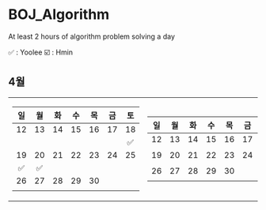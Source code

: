 # BOJ_Algorithm
At least 2 hours of algorithm problem solving a day

✅ : Yoolee ☑️ : Hmin
## 4월
<table>
<tr><td>
  
|일|월|화|수|목|금|토|  
|:---:|:---:|:---:|:---:|:---:|:---:|:---:|  
|12|13|14|15|16|17|18|
| | | | | | |✅|
|19|20|21|22|23|24|25|
|✅|✅| | | | | |
|26|27|28|29|30|||
| | | | | | | |

</td><td>
  
|일|월|화|수|목|금|토|  
|:---:|:---:|:---:|:---:|:---:|:---:|:---:|  
|12|13|14|15|16|17|18|
| | | | | | ||
|19|20|21|22|23|24|25|
||| | | | | |
|26|27|28|29|30|||
| | | | | | | |

</td></tr></table>
